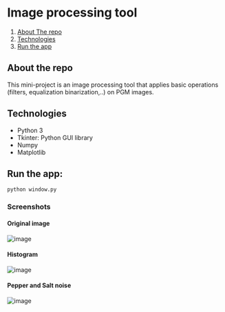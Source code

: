 # Image processing tool
 <ol>
    <li>
      <a href="#about-the-repo">About The repo</a>
    </li>
      <li>
      <a href="#technologies">Technologies</a>
    </li>
      <li>
      <a href="#run-the-app">Run the app</a>
    </li>
  </ol>

  ## About the repo
This mini-project is an image processing tool that applies basic operations (filters, equalization binarization,..) on PGM images.

  ## Technologies
  * Python 3
  * Tkinter: Python GUI library
  * Numpy
  * Matplotlib

 ## Run the app:
```
python window.py
```
 ### Screenshots

#### Original image
![image](https://user-images.githubusercontent.com/53778545/171065209-d3048855-1a1d-425c-8246-193396bc2980.png)
#### Histogram
![image](https://user-images.githubusercontent.com/53778545/171065314-038be1ab-5e0a-42cc-8b21-ccf7ca997434.png)
#### Pepper and Salt noise
![image](https://user-images.githubusercontent.com/53778545/171065333-5d061469-ffdf-4af1-8826-bd0b97d9fb24.png)
